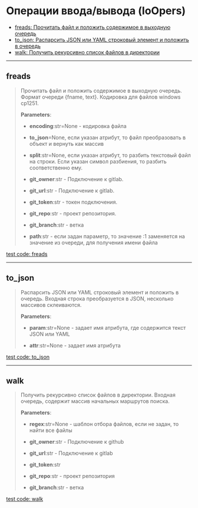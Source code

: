 # Операции ввода/вывода (IoOpers)

- [freads: Прочитать файл и положить содержимое в выходную очередь](#freads)
- [to_json: Распарсить JSON или YAML строковый элемент и положить в очередь](#to_json)
- [walk: Получить рекурсивно список файлов в директории](#walk)

---

## **freads**

>
> Прочитать файл и положить содержимое в выходную очередь. Формат очереди {fname, text}. Кодировка для файлов windows cp1251.
>
> **Parameters**:
>
> - **encoding**:str=None - кодировка файла
>
> - **to_json**=None, если указан атрибут, то файл преобразовать в объект и вернуть как массив
>
> - **split**:str=None, если указан атрибут, то разбить текстовый файл на строки. Если указан символ разбиения, то разбить соответственно ему.
>
> - **git_owner**:str - Подключение к gitlab.
>
> - **git_url**:str - Подключение к gitlab.
>
> - **git_token**:str - токен подключения.
>
> - **git_repo**:str - проект репозитория.
>
> - **git_branch**:str - ветка
>
> - **path**:str - если задан параметр, то значение :1 заменяется на значение из очереди, для получения имени файла

[test code: freads](/tests/main/test_freads.py)

---

## **to_json**

>
> Распарсить JSON или YAML строковый элемент и положить в очередь. Входная строка преобразуется в JSON, несколько массивов склеиваются.
>
> **Parameters**:
>
> - **param**:str=None - задает имя атрибута, где содержится текст JSON или YAML
>
> - **attr**:str=None - задает имя атрибута

[test code: to_json](/tests/main/test_to_json.py)

---

## **walk**

>
> Получить рекурсивно список файлов в директории. Входная очередь, содержит массив начальных маршрутов поиска.
>
> **Parameters**:
>
> - **regex**:str=None - шаблон отбора файлов, если не задан, то найти все файлы
>
> - **git_owner**:str - Подключение к github
>
> - **git_url**:str - Подключение к gitlab
>
> - **git_token**:str
>
> - **git_repo**:str - проект репозитория
>
> - **git_branch**:str - ветка

[test code: walk](/tests/main/test_walk.py)
